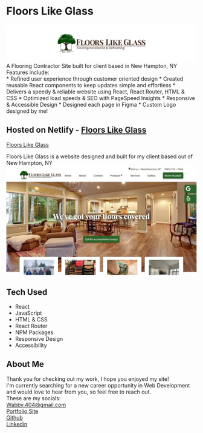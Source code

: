 # Floors Like Glass
<img src="public/Github Banner.png" alt="Floor Like Glass Logo" width="700"/>
A Flooring Contractor Site built for client based in New Hampton, NY
Features include: <br/>
* Refined user experience through customer oriented design
* Created reusable React components to keep updates simple and effortless
* Delivers a speedy & reliable website using React, React Router, HTML & CSS
* Optimized load speeds & SEO with PageSpeed Insights
* Responsive & Accessible Design
* Designed each page in Figma
* Custom Logo designed by me!

## Hosted on Netlify - <a href="https://floorslikeglass.com/">Floors Like Glass</a>

<a href="https://floorslikeglass.com/">Floors Like Glass</a>

Floors Like Glass is a website designed and built for my client based out of New Hampton, NY
<img src="public/floors-like-glass.jpg" alt="Floor Like Glass Home Page" width="800"/>

## Tech Used
* React
* JavaScript
* HTML & CSS
* React Router
* NPM Packages
* Responsive Design
* Accessibility

## About Me
Thank you for checking out my work, I hope you enjoyed my site! <br/>
I'm currently searching for a new career opportunity in Web Development and would love to hear from you, so feel free to reach out. <br/>
These are my socials: <br/>
<a href="mailto:Wabby.404@gmail.com">Wabby.404@gmail.com</a> <br/>
<a href="https://wabby404.github.io/portfolio-redo/">Portfolio Site</a> <br/>
<a href="https://github.com/WAbby404">Github</a> <br/>
<a href="https://www.linkedin.com/in/abbywaddell4042/">Linkedin</a> <br/>
